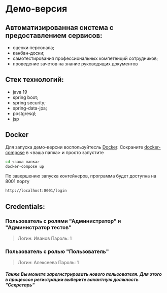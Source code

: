 # Демо-версия 
## Автоматизированная система с предоставлением сервисов:
- оценки персонала;
- канбан-доски;
- самотестирования профессиональных компетенций сотрудников;
- проведение зачетов на знание руководящих документов

## Стек технологий:

- java 19
- spring boot;
- spring security;
- spring-data-jpa;
- postgresql;
- jsp

## Docker
Для запуска демо-версии воспользуйтесль [Docker].
Сохраните [docker-compose](https://github.com/Gradio2000/System5/blob/docker_branch_finish/docker-compose.yml) в <ваша папка> и просто запустите 
```sh
cd <ваша папка>
docker-compose up
```
По завершению запуска контейнеров, программа будет доступна на 8001 порту
```sh
http://localhost:8001/login
```

## Credentials: 
### Пользователь с ролями "Администратор" и "Администратор тестов"
> Логин: Иванов
Пароль: 1
### Пользователь с ролью "Пользователь"
> Логин: Алексеева
Пароль: 1

##### Также Вы можете зарегистрировать нового пользователя. Для этого в процесссе регистрации выберите вакантную должность "Секретарь"

[//]: # (These are reference links used in the body of this note and get stripped out when the markdown processor does its job. There is no need to format nicely because it shouldn't be seen. Thanks SO - http://stackoverflow.com/questions/4823468/store-comments-in-markdown-syntax)

[Docker]: <https://www.docker.com>


